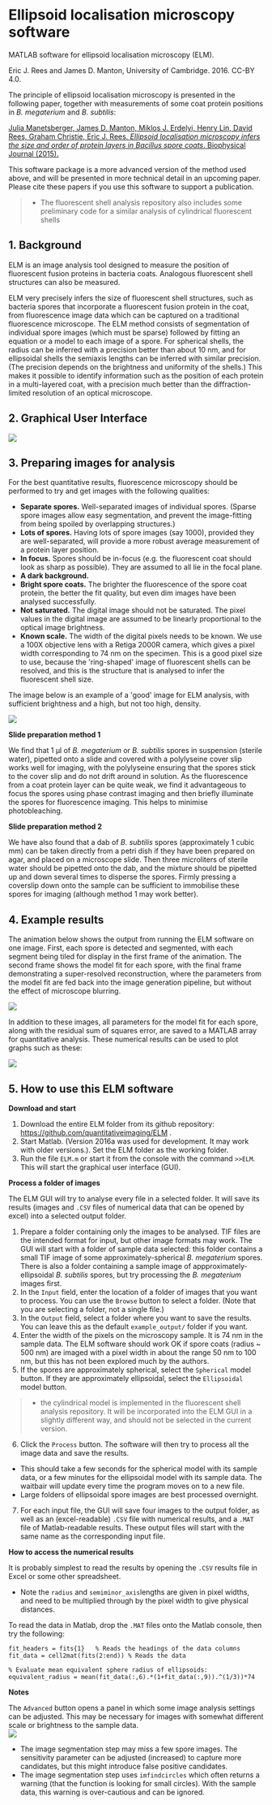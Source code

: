 # Ellipsoid localisation microscopy software

MATLAB software for ellipsoid localisation microscopy (ELM).

Eric J. Rees and James D. Manton, University of Cambridge. 2016. CC-BY 4.0.

The principle of ellipsoid localisation microscopy is presented in the following paper, together with measurements of some coat protein positions in *B. megaterium* and *B. subtilis*:

[Julia Manetsberger, James D. Manton, Miklos J. Erdelyi, Henry Lin, David Rees, Graham Christie, Eric J. Rees. _Ellipsoid localisation microscopy infers the size and order of protein layers in Bacillus spore coats_. Biophysical Journal (2015).](http://dx.doi.org/10.1016/j.bpj.2015.09.023)

This software package is a more advanced version of the method used above, and will be presented in more technical detail in an upcoming paper. Please cite these papers if you use this software to support a publication.

>- The fluorescent shell analysis repository also includes some preliminary code for a similar analysis of cylindrical fluorescent shells

## 1. Background
ELM is an image analysis tool designed to measure the position of fluorescent fusion proteins in bacteria coats. Analogous fluorescent shell structures can also be measured.

ELM very precisely infers the size of fluorescent shell structures, such as bacteria spores that incorporate a fluorescent fusion protein in the coat, from fluorescence image data which can be captured on a traditional fluorescence microscope. The ELM  method consists of segmentation of individual spore images (which must be sparse) followed by fitting an equation or a model to each image of a spore. For spherical shells, the radius can be inferred with a precision better than about 10 nm, and for ellipsoidal shells the semiaxis lengths can be inferred with similar precision. (The precision depends on the brightness and uniformity of the shells.) This makes it possible to identify information such as the position of each protein in a multi-layered coat, with a precision much better than the diffraction-limited resolution of an optical microscope.



## 2. Graphical User Interface
![](doc/ELM_gui.png)

## 3. Preparing images for analysis
For the best quantitative results, fluorescence microscopy should be performed to try and get images with the following qualities:
* __Separate spores.__ Well-separated images of individual spores. (Sparse spore images allow easy segmentation, and prevent the image-fitting from being spoiled by overlapping structures.)
* __Lots of spores.__ Having lots of spore images (say 1000), provided they are well-separated, will provide a more robust average measurement of a protein layer position.
* __In focus.__ Spores should be in-focus (e.g. the fluorescent coat should look as sharp as possible). They are assumed to all lie in the focal plane.
* __A dark background.__
* __Bright spore coats.__ The brighter the fluorescence of the spore coat protein, the better the fit quality, but even dim images have been analysed successfully.
* __Not saturated.__ The digital image should not be saturated. The pixel values in the digital image are assumed to be linearly proportional to the optical image brightness.
* __Known scale.__ The width of the digital pixels needs to be known. We use a 100X objective lens with a Retiga 2000R camera, which gives a pixel width corresponding to 74 nm on the specimen. This is a good pixel size to use, because the 'ring-shaped' image of fluorescent shells can be resolved, and this is the structure that is analysed to infer the fluorescent shell size.

The image below is an example of a 'good' image for ELM analysis, with sufficient brightness and a high, but not too high, density.

![](doc/good_image.png)

**Slide preparation method 1**

We find that 1 µl of *B. megaterium* or *B. subtilis* spores in suspension (sterile water), pipetted onto a slide and covered with a polylyseine cover slip works well for imaging, with the polylyseine ensuring that the spores stick to the cover slip and do not drift around in solution.
As the fluorescence from a coat protein layer can be quite weak, we find it advantageous to focus the spores using phase contrast imaging and then briefly illuminate the spores for fluorescence imaging. This helps to minimise photobleaching.

**Slide preparation method 2**

We have also found that a dab of *B. subtilis* spores (approximately 1 cubic mm) can be taken directly from a petri dish if they have been prepared on agar, and placed on a microscope slide. Then three microliters of sterile water should be pipetted onto the dab, and the mixture should be pipetted up and down several times to disperse the spores. Firmly pressing a coverslip down onto the sample can be sufficient to immobilise these spores for imaging (although method 1 may work better).

## 4. Example results

The animation below shows the output from running the ELM software on one image.
First, each spore is detected and segmented, with each segment being tiled for display in the first frame of the animation.
The second frame shows the model fit for each spore, with the final frame demonstrating a super-resolved reconstruction, where the parameters from the model fit are fed back into the image generation pipeline, but without the effect of microscope blurring.

![](doc/ELM_demo.gif)

In addition to these images, all parameters for the model fit for each spore, along with the residual sum of squares error, are saved to a MATLAB array for quantitative analysis. These numerical results can be used to plot graphs such as these:

![](doc/quantitation.png)

## 5. How to use this ELM software
__Download and start__
 1. Download the entire ELM folder from its github repository: https://github.com/quantitativeimaging/ELM .
 2. Start Matlab. (Version 2016a was used for development. It may work with older versions.). Set the ELM folder as the working folder.
 3. Run the file ```ELM.m``` or start it from the console with the command ```>>ELM```. This will start the graphical user interface (GUI).

__Process a folder of images__

The ELM GUI will try to analyse every file in a selected folder. It will save its results (images and ```.CSV``` files of numerical data that can be opened by excel) into a selected output folder.

 1. Prepare a folder containing only the images to be analysed. TIF files are the intended format for input, but other image formats may work. The GUI will start with a folder of sample data selected: this folder contains a small TIF image of some approximately-spherical _B. megaterium_ spores. There is also a folder containing a sample image of appproximately-ellipsoidal _B. subtilis_ spores, but try processing the _B. megaterium_ images first.
 2. In the ```Input``` field, enter the location of a folder of images that you want to process. You can use the ```Browse``` button to select a folder. (Note that you are selecting a folder, not a single file.)
 3. In the ```Output``` field, select a folder where you want to save the results. You can leave this as the default ```example_output/``` folder if you want.
 4. Enter the width of the pixels on the microscopy sample. It is 74 nm in the sample data. The ELM software should work OK if spore coats (radius ~ 500 nm) are imaged with a pixel width in about the range 50 nm to 100 nm, but this has not been explored much by the authors.
 5. If the spores are approximately spherical, select the ```Spherical``` model button. If they are approximately ellipsoidal, select the ```Ellipsoidal``` model button.
 >- the cylindrical model is implemented in the fluorescent shell analysis repository. It will be incorporated into the ELM GUI in a slightly different way, and should not be selected in the current version.

 6. Click the ```Process``` button. The software will then try to process all the image data and save the results.
  * This should take a few seconds for the spherical model with its sample data, or a few minutes for the ellipsoidal model with its sample data. The waitbair will update every time the program moves on to a new file.
  * Large folders of ellipsoidal spore images are best processed overnight.

 7. For each input file, the GUI will save four images to the output folder, as well as an (excel-readable) ```.CSV``` file with numerical results, and a ```.MAT``` file of Matlab-readable results. These output files will start with the same name as the corresponding input file.

__How to access the numerical results__

It is probably simplest to read the results by opening the ```.CSV``` results file in Excel or some other spreadsheet.

* Note the ```radius``` and ```semiminor_axis```lengths are given in pixel widths, and need to be multiplied through by the pixel width to give physical distances.


To read the data in Matlab, drop the ```.MAT``` files onto the Matlab console, then try the following:

    fit_headers = fits{1}   % Reads the headings of the data columns
    fit_data = cell2mat(fits(2:end)) % Reads the data

    % Evaluate mean equivalent sphere radius of ellipsoids:
    equivalent_radius = mean(fit_data(:,6).*(1+fit_data(:,9)).^(1/3))*74


__Notes__

The ```Advanced``` button opens a panel in which some image analysis settings can be adjusted. This may be necessary for images with somewhat different scale or brightness to the sample data.  
![](doc/ELM_gui_advanced.png)

* The image segmentation step may miss a few spore images. The sensitivity parameter can be adjusted (increased) to capture more candidates, but this might introduce false positive candidates.
* The image segmentation step uses ```imfindcircles``` which often returns a warning (that the function is looking for small circles). With the sample data, this warning is over-cautious and can be ignored.
